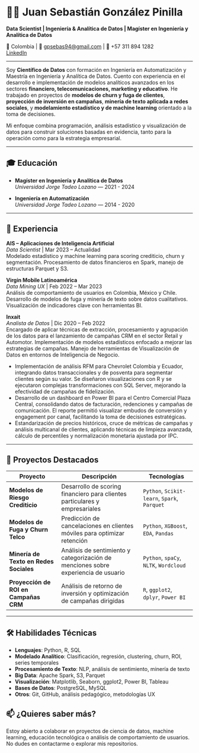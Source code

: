 # 👨‍💻 Juan Sebastián González Pinilla

**Data Scientist | Ingeniería & Analítica de Datos | Magíster en Ingeniería y Analítica de Datos**

📍 Colombia | 📧 gpsebas94@gmail.com | 📱 +57 311 894 1282  
[LinkedIn](https://www.linkedin.com/in/gpsebas94) 

---

Soy **Científico de Datos** con formación en Ingeniería en Automatización y Maestría en Ingeniería y Analítica de Datos. Cuento con experiencia en el desarrollo e implementación de modelos analíticos avanzados en los sectores **financiero, telecomunicaciones, marketing y educativo**. He trabajado en proyectos de **modelos de churn y fuga de clientes**, **proyección de inversión en campañas**, **minería de texto aplicada a redes sociales**, y **modelamiento estadístico y de machine learning** orientado a la toma de decisiones.

Mi enfoque combina programación, análisis estadístico y visualización de datos para construir soluciones basadas en evidencia, tanto para la operación como para la estrategia empresarial.

---

## 🎓 Educación

- **Magíster en Ingeniería y Analítica de Datos**  
  *Universidad Jorge Tadeo Lozano* — 2021 - 2024

- **Ingeniería en Automatización**  
  *Universidad Jorge Tadeo Lozano* — 2014 - 2020

---

## 💼 Experiencia 

**AIS – Aplicaciones de Inteligencia Artificial**  
_Data Scientist_ | Mar 2023 – Actualidad  
Modelado estadístico y machine learning para scoring crediticio, churn y segmentación. Procesamiento de datos financieros en Spark, manejo de estructuras Parquet y S3.

**Virgin Mobile Latinoamérica**  
_Data Mining UX_ | Feb 2022 – Mar 2023  
Análisis de comportamiento de usuarios en Colombia, México y Chile. Desarrollo de modelos de fuga y minería de texto sobre datos cualitativos. Visualización de indicadores clave con herramientas BI.

**Inxait**  
_Analista de Datos_ | Dic 2020 – Feb 2022  
Encargado de aplicar técnicas de extracción, procesamiento y agrupación de los datos para el lanzamiento de campañas CRM en el sector Retail y Automotor. Implementación de modelos estadísticos enfocado a mejorar las estrategias de campañas. Manejo de herramientas de Visualización de Datos en entornos de Inteligencia de Negocio.
- Implementación de análisis RFM para Chevrolet Colombia y Ecuador, integrando datos transaccionales y de posventa para segmentar clientes según su valor. Se diseñaron visualizaciones con R y se ejecutaron complejas transformaciones con SQL Server, mejorando la efectividad de campañas de fidelización.
- Desarrollo de un dashboard en Power BI para el Centro Comercial Plaza Central, consolidando datos de facturación, redenciones y campañas de comunicación. El reporte permitió visualizar embudos de conversión y engagement por canal, facilitando la toma de decisiones estratégicas.
- Estandarización de precios históricos, cruce de métricas de campañas y análisis multicanal de clientes, aplicando técnicas de limpieza avanzada, cálculo de percentiles y normalización monetaria ajustada por IPC.

---

## 🚀 Proyectos Destacados

| Proyecto | Descripción | Tecnologías |
|---------|-------------|-------------|
| **Modelos de Riesgo Crediticio** | Desarrollo de scoring financiero para clientes particulares y empresariales | `Python`, `Scikit-learn`, `Spark`, `Parquet` |
| **Modelos de Fuga y Churn Telco** | Predicción de cancelaciones en clientes móviles para optimizar retención | `Python`, `XGBoost`, `EDA`, `Pandas` |
| **Minería de Texto en Redes Sociales** | Análisis de sentimiento y categorización de menciones sobre experiencia de usuario | `Python`, `spaCy`, `NLTK`, `Wordcloud` |
| **Proyección de ROI en Campañas CRM** | Análisis de retorno de inversión y optimización de campañas dirigidas | `R`, `ggplot2`, `dplyr`, `Power BI` |


---

## 🛠️ Habilidades Técnicas

- **Lenguajes**: Python, R, SQL
- **Modelado Analítico**: Clasificación, regresión, clustering, churn, ROI, series temporales
- **Procesamiento de Texto**: NLP, análisis de sentimiento, minería de texto
- **Big Data**: Apache Spark, S3, Parquet
- **Visualización**: Matplotlib, Seaborn, ggplot2, Power BI, Tableau
- **Bases de Datos**: PostgreSQL, MySQL
- **Otros**: Git, GitHub, análisis pedagógico, metodologías UX



## 📫 ¿Quieres saber más?

Estoy abierto a colaborar en proyectos de ciencia de datos, machine learning, educación tecnológica o análisis de comportamiento de usuarios.  
No dudes en contactarme o explorar mis repositorios.


